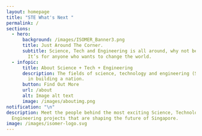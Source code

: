```yaml
---
layout: homepage
title: "STE What's Next "
permalink: /
sections:
  - hero:
      background: /images/ISOMER_Banner3.png
      title: Just Around The Corner.
      subtitle: Science, Tech and Engineering is all around, why not be a part of it?
        It’s for anyone who wants to change the world.
  - infopic:
      title: About Science + Tech + Engineering
      description: The fields of science, technology and engineering (STE) are crucial
        in building a nation.
      button: Find Out More
      url: /about
      alt: Image alt text
      image: /images/aboutimg.png
notification: "\n"
description: Meet the people behind the most exciting Science, Technology and
  Engineering projects that are shaping the future of Singapore.
image: /images/isomer-logo.svg
---
```


